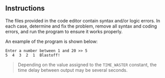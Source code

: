 ## Instructions

The files provided in the code editor contain syntax and/or logic errors. In each case, determine and fix the problem, remove all syntax and coding errors, and run the program to ensure it works properly.

An example of the program is shown below:

```
Enter a number between 1 and 20 >> 5
5  4  3  2  1  Blastoff!
```

> Depending on the value assigned to the `TIME_WASTER` constant, the time delay between output may be several seconds.
